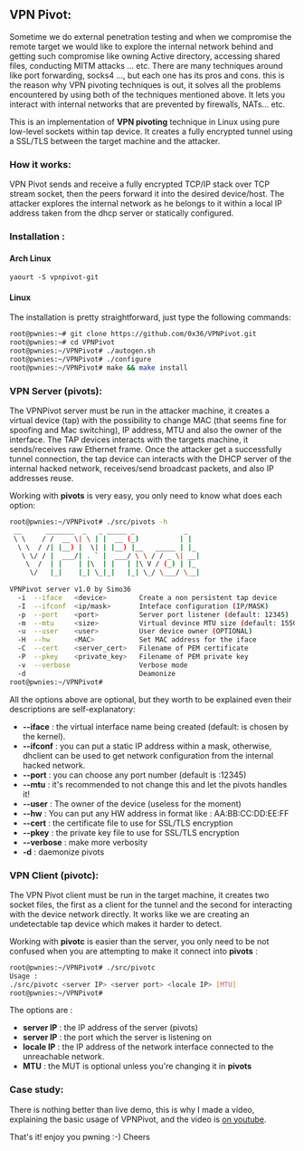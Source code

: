 ## VPN Pivot:

Sometime we do external penetration testing and when we compromise the remote target we would like to explore the internal network behind and getting such compromise like owning Active directory, accessing shared files, conducting MITM attacks ... etc.
There are many techniques around like port forwarding, socks4 ..., but each one has its pros and cons. 
this is the reason why VPN pivoting techniques is out, it solves all the problems encountered by using both of the techniques mentioned above. It lets you interact with internal networks that are prevented by firewalls, NATs... etc.


This is an implementation of **VPN pivoting** technique in Linux using pure low-level sockets within tap device.
It creates a fully encrypted tunnel using a SSL/TLS between the target machine and the attacker.

### How it works:
VPN Pivot sends and receive a fully encrypted TCP/IP stack over TCP stream socket, then the peers forward it into the desired device/host.
The attacker explores the internal network as he belongs to it within a local IP address taken from the dhcp server or statically configured.

### Installation :
#### Arch Linux
```
yaourt -S vpnpivot-git
```
#### Linux
The installation is pretty straightforward, just type the following commands:
```bash
root@pwnies:~# git clone https://github.com/0x36/VPNPivot.git
root@pwnies:~# cd VPNPivot
root@pwnies:~/VPNPivot# ./autogen.sh
root@pwnies:~/VPNPivot# ./configure
root@pwnies:~/VPNPivot# make && make install
```

### VPN Server (pivots):

The VPNPivot server must be run in the attacker machine, it creates a virtual device (tap) with the possibility to change MAC (that seems fine for spoofing and Mac switching), IP address, MTU and also the owner of the interface.
The TAP devices interacts with the targets machine, it sends/receives raw Ethernet frame.
Once the attacker get a successfully tunnel connection, the tap device can interacts with the DHCP server of the internal hacked network, receives/send broadcast packets, and also IP addresses reuse.

Working with **pivots** is very easy, you only need to know what does each option:
```bash
root@pwnies:~/VPNPivot# ./src/pivots -h
 __      _______  _   _ _____ _            _ 
 \ \    / /  __ \| \ | |  __ (_)          | |  
  \ \  / /| |__) |  \| | |__) |__   _____ | |_ 
   \ \/ / |  ___/| . ` |  ___/ \ \ / / _ \| __|
    \  /  | |    | |\  | |   | |\ V / (_) | |_ 
     \/   |_|    |_| \_|_|   |_| \_/ \___/ \__|
                 
VPNPivot server v1.0 by Simo36
  -i  --iface   <device>		Create a non persistent tap device 
  -I  --ifconf  <ip/mask>		Inteface configuration (IP/MASK)
  -p  --port    <port>			Server port listener (default: 12345)
  -m  --mtu     <size>			Virtual devince MTU size (default: 1550)
  -u  --user    <user>			User device owner (OPTIONAL)
  -H  --hw      <MAC>			Set MAC address for the iface
  -C  --cert    <server_cert>   Filename of PEM certificate
  -P  --pkey    <private_key>   Filename of PEM private key
  -v  --verbose					Verbose mode
  -d							Deamonize
root@pwnies:~/VPNPivot# 

```
All the options above are optional, but they worth to be explained even their descriptions are self-explanatory:

* **--iface**  	: the virtual interface name being created (default: is chosen by the kernel).
* **--ifconf** 	: you can put a static IP address within a mask, otherwise, dhclient can be used to get network configuration from the internal hacked network.
* **--port**   	: you can choose any port number (default is :12345)
* **--mtu**    	: it's recommended to not change this and let the pivots handles it!
* **--user**   	: The owner of the device (useless for the moment)
* **--hw** 		: You can put any HW address in format like : AA:BB:CC:DD:EE:FF
* **--cert**	: the certificate file to use for SSL/TLS encryption
* **--pkey**	: the private key file to use for SSL/TLS encryption
* **--verbose**	: make more verbosity
* **-d**		: daemonize pivots


### VPN Client (pivotc):
The VPN Pivot client must be run in the target machine, it creates two socket files, the first as a client for the tunnel and the second for interacting with the device network directly.
It works like we are creating an undetectable tap device which makes it harder to detect.

Working with **pivotc** is easier than the server, you only need to be not confused when you are attempting to make it connect into **pivots** :
```bash
root@pwnies:~/VPNPivot# ./src/pivotc   
Usage : 
./src/pivotc <server IP> <server port> <locale IP> [MTU]
root@pwnies:~/VPNPivot#
```
The options are :
* **server IP** : the IP address of the server (pivots)
* **server IP** : the port which the server is listening on
* **locale IP** : the IP address of the network interface connected to the unreachable network.
* **MTU**		: the MUT is optional unless you're changing it in **pivots**

### Case study:
There is nothing better than live demo, this is why I made a video, explaining the basic usage of VPNPivot, and the video is [on youtube](https://www.youtube.com/watch?v=VauxUK3OZnQ).

That's it! enjoy you pwning :-)
Cheers
